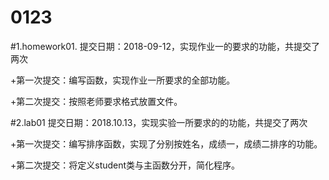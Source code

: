 # 0123
#1.homework01.  提交日期：2018-09-12，实现作业一的要求的功能，共提交了两次

+第一次提交：编写函数，实现作业一所要求的全部功能。

+第二次提交：按照老师要求格式放置文件。

#2.lab01        提交日期：2018.10.13，实现实验一所要求的的功能，共提交了两次

+第一次提交：编写排序函数，实现了分别按姓名，成绩一，成绩二排序的功能。

+第二次提交：将定义student类与主函数分开，简化程序。
